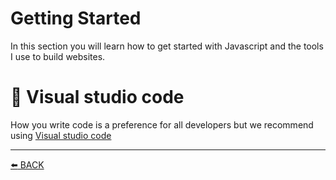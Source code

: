 # Getting Started 

In this section you will learn how to get started with Javascript and the tools I use to build websites.

# :floppy_disk: Visual studio code

How you write code is a preference for all developers but we recommend using [Visual studio code](https://code.visualstudio.com/)

---
[:arrow_left: BACK](../README.md)